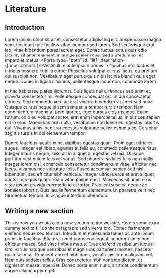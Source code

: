 <script>
    import TEISimple from '$lib/TEISimple.svelte'
    import Portal from '$lib/Portal.svelte'

    let dest = ['music#mus1']
</script>

# Literature

## Introduction
Lorem ipsum dolor sit amet, consectetur adipiscing elit. Suspendisse magna sem, tincidunt nec facilisis vitae, semper sed lorem. Sed scelerisque erat leo, vitae bibendum purus laoreet eget. Donec luctus lectus quis odio iaculis, sit amet elementum augue scelerisque. Sed a pretium ex, et imperdiet metus. <Portal type="both" id="lit1" destination={['music#mus1']}>Vestibulum ante ipsum primis in faucibus orci luctus et ultrices posuere cubilia curae;</Portal> Phasellus volutpat cursus lacus, eu pretium dui suscipit non. Vestibulum eget purus quis nibh lacinia blandit quis eget neque. Donec in ligula maximus, pellentesque lacus non, commodo lorem.

In hac habitasse platea dictumst. Duis ligula nulla, rhoncus sed enim et, gravida consectetur mi. Pellentesque consequat orci in dui consectetur ultrices. Sed commodo arcu ac erat viverra bibendum sit amet sed nunc. Quisque cursus neque id sem semper, a tempor turpis tempor. Nam condimentum magna a libero laoreet, eget cursus eros tristique. Etiam rutrum, odio eu volutpat auctor, erat enim imperdiet tellus, in ultrices sapien elit in eros. Maecenas nibh nulla, vestibulum non lorem eu, egestas lobortis dui. Vivamus a nisi nec erat egestas vulputate pellentesque a ex. Curabitur sagittis turpis in dui elementum tempor.

Donec faucibus iaculis nunc, dapibus egestas quam. Proin eget ultricies augue. Integer est libero, egestas at felis eu, commodo pellentesque risus. Integer mauris neque, suscipit in aliquet a, egestas vel nisi. Quisque porttitor vestibulum felis vel varius. Sed pharetra sodales felis non mollis. Integer lorem nisi, commodo consectetur condimentum vitae, efficitur nec lacus. Vivamus nec vulputate felis. Fusce accumsan sapien sed nisl bibendum, sed efficitur nibh vehicula. Integer ultrices eros et erat aliquet auctor non quis quam. Etiam vitae posuere elit. Maecenas sit amet eros vitae ipsum gravida commodo id et tortor. Praesent suscipit neque ac sodales lobortis. Duis iaculis fermentum elementum. Ut pharetra velit nec fermentum tempor. In congue interdum bibendum.

## Writing a new section
This is how you would add a new section to the website. Here's some extra dummy text to fill up the paragraph: sed viverra orci. Donec fermentum eleifend neque sed tempus. Interdum et malesuada fames ac ante ipsum primis in faucibus. Etiam sit amet purus consequat, hendrerit enim non, efficitur massa. Sed vitae finibus metus. Cras eleifend vestibulum luctus. Orci varius natoque penatibus et magnis dis parturient montes, nascetur ridiculus mus. Praesent laoreet nibh nunc, vel ultrices lorem aliquam vel. Nam quis sodales tellus. Cras consectetur nibh non ante dictum, ut dignissim massa imperdiet. Donec porta enim nunc, sit amet condimentum augue ullamcorper eget.

<TEISimple path="https://raw.githubusercontent.com/NewcastleRSE/beeing-human-tei-data/dev/1623_consolidated.xml"/>

